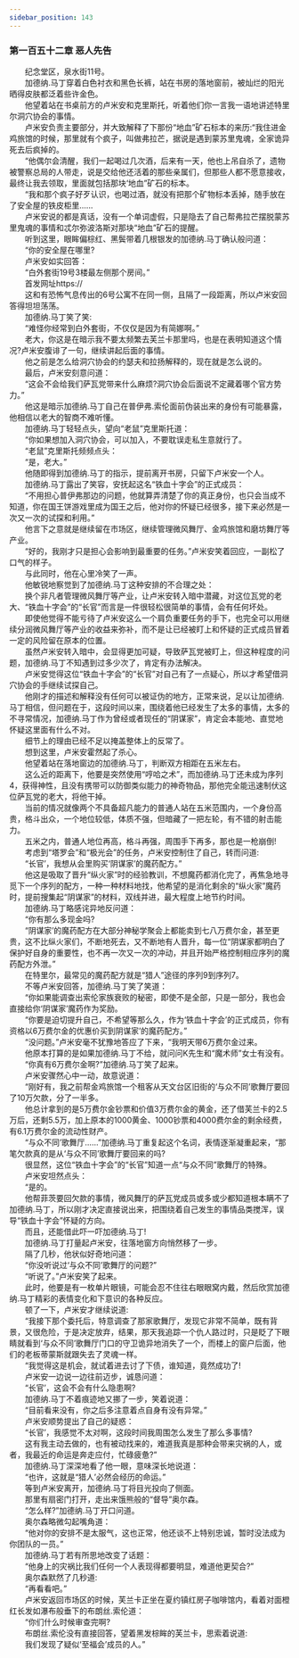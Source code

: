 ```yaml
---
sidebar_position: 143
---
```

### 第一百五十二章 恶人先告  


　　纪念堂区，泉水街11号。  
　　加德纳.马丁穿着白色衬衣和黑色长裤，站在书房的落地窗前，被灿烂的阳光晒得皮肤都泛着些许金色。  
　　他望着站在书桌前方的卢米安和克里斯托，听着他们你一言我一语地讲述特里尔洞穴协会的事情。  
　　卢米安负责主要部分，并大致解释了下那份“地血”矿石标本的来历:“我住进金鸡旅馆的时候，那里就有个疯子，叫做弗拉芒，据说是遇到蒙苏里鬼魂，全家诡异死去后疯掉的。  
　　“他偶尔会清醒，我们一起喝过几次酒，后来有一天，他也上吊自杀了，遗物被警察总局的人带走，说是交给他还活着的那些亲属们，但那些人都不愿意接收，最终让我去领取，里面就包括那块‘地血”矿石的标本。  
　　“我和那个疯子好歹认识，也喝过酒，就没有把那个矿物标本丢掉，随手放在了安全屋的铁皮柜里.…..  
　　卢米安说的都是真话，没有一个单词虚假，只是隐去了自己帮弗拉芒摆脱蒙苏里鬼魂的事情和忒尔弥波洛斯对那块“地血”矿石的提醒。  
　　听到这里，眼眸偏棕红、黑鬓带着几根银发的加德纳.马丁确认般问道：  
　　“你的安全屋在哪里?  
　　卢米安如实回答：  
　　“白外套街19号3楼最左侧那个房间。”  
　　首发网址https://  
　　这和有恐怖气息传出的6号公寓不在同一侧，且隔了一段距离，所以卢米安回答得坦坦荡荡。  
　　加德纳.马丁笑了笑:  
　　“难怪你经常到白外套街，不仅仅是因为有简娜啊。”  
　　老大，你这是在暗示我不要太频繁去芙兰卡那里吗，也是在表明知道这个情况?卢米安腹诽了一句，继续讲起后面的事情。  
　　他之前是怎么给洞穴协会的约瑟夫和拉扬解释的，现在就是怎么说的。  
　　最后，卢米安刻意问道：  
　　“这会不会给我们萨瓦党带来什么麻烦?洞穴协会后面说不定藏着哪个官方势力。”  
　　他这是暗示加德纳.马丁自己在普伊弗.索伦面前伪装出来的身份有可能暴露，他相信以老大的智商不难听懂。  
　　加德纳.马丁轻轻点头，望向“老鼠”克里斯托道：  
　　“你如果想加入洞穴协会，可以加入，不要耽误走私生意就行了。  
　　“老鼠”克里斯托频频点头：  
　　“是，老大。”  
　　他随即得到加德纳.马丁的指示，提前离开书房，只留下卢米安一个人。  
　　加德纳.马丁露出了笑容，安抚起这名“铁血十字会”的正式成员：  
　　“不用担心普伊弗那边的问题，他就算弄清楚了你的真正身份，也只会当成不知道，你在国王饼游戏里成为国王之后，他对你的怀疑已经很多，接下来必然是一次又一次的试探和利用。”  
　　他言下之意就是继续留在市场区，继续管理微风舞厅、金鸡旅馆和磨坊舞厅等产业。  
　　“好的，我刚才只是担心会影响到最重要的任务。”卢米安笑着回应，一副松了口气的样子。  
　　与此同时，他在心里冷笑了一声。  
　　他敏锐地察觉到了加德纳.马丁这种安排的不合理之处：  
　　换个非凡者管理微风舞厅等产业，让卢米安转入暗中潜藏，对这位瓦党的老大、“铁血十字会”的“长官”而言是一件很轻松很简单的事情，会有任何坏处。  
　　即使他觉得不能亏待了卢米安这么一个肩负重要任务的手下，也完全可以用继续分润微风舞厅等产业的收益来弥补，而不是让已经被盯上和怀疑的正式成员冒着一定的风险留在原本的位置。  
　　虽然卢米安转入暗中，会显得更加可疑，导致萨瓦党被盯上，但这种程度的问题，加德纳.马丁不知遇到过多少次了，肯定有办法解决。  
　　卢米安觉得这位“铁血十字会”的“长官”对自己有了一点疑心，所以才希望借洞穴协会的手继续试探自己。  
　　他刚才的描述和解释没有任何可以被证伪的地方，正常来说，足以让加德纳.马丁相信，但问题在于，这段时间以来，围绕着他已经发生了太多的事情，太多的不寻常情况，加德纳.马丁作为曾经或者现任的“阴谋家”，肯定会本能地、直觉地怀疑这里面有什么不对。  
　　细节上的理由已经不足以掩盖整体上的反常了。  
　　想到这里，卢米安霍然起了杀心。  
　　他望着站在落地窗边的加德纳.马丁，判断双方相距在五米左右。  
　　这么近的距离下，他要是突然使用“哼哈之术”，而加德纳.马丁还未成为序列4，获得神性，且没有携带可以防御类似能力的神奇物品，那他完全能迅速制伏这位萨瓦党的老大，将他干掉。  
　　当前的情况就像两个不具备超凡能力的普通人站在五米范围内，一个身份高贵，格斗出众，一个地位较低，体质不强，但暗藏了一把左轮，有不错的射击能力。  
　　五米之内，普通人地位再高，格斗再强，周围手下再多，那也是一枪崩倒!  
　　考虑到“塔罗会”和“极光会”的任务，卢米安控制住了自己，转而问道:  
　　“长官’，我想从会里购买‘阴谋家’的魔药配方。”  
　　他这是吸取了晋升“纵火家”时的经验教训，不想魔药都消化完了，再焦急地寻觅下一个序列的配方，一种一种材料地找，他希望的是消化剩余的“纵火家”魔药时，提前搜集起“阴谋家”的材料，双线并进，最大程度上地节约时间。  
　　加德纳.马丁略感诧异地反问道：  
　　“你有那么多现金吗?  
　　“阴谋家’的魔药配方在大部分神秘学聚会上都能卖到七八万费尔金，甚至更贵，这不比纵火家们，不断地死去，又不断地有人晋升，每一位“阴谋家都明白了保护好自身的重要性，也不再一次又一次的冲动，并且开始严格控制相应序列的魔药配方外泄。”  
　　在特里尔，最常见的魔药配方就是“猎人”途径的序列9到序列7。  
　　不等卢米安回答，加德纳.马丁笑了笑道：  
　　“你如果能调查出索伦家族衰败的秘密，即使不是全部，只是一部分，我也会直接给你‘阴谋家’魔药作为奖励。  
　　“你要是迫切提升自己，不希望等那么久，作为‘铁血十字会’的正式成员，你有资格以6万费尔金的优惠价买到阴谋家’的魔药配方。”  
　　“没问题。”卢米安毫不犹豫地答应了下来，“我明天带6万费尔金过来。  
　　他原本打算的是如果加德纳.马丁不给，就问问K先生和“魔术师”女士有没有。  
　　“你真有6万费尔金啊?”加德纳.马丁笑了起来。  
　　卢米安骤然心中一动，故意说道：  
　　“刚好有，我之前帮金鸡旅馆一个租客从天文台区旧街的‘与众不同’歌舞厅要回了10万欠款，分了一半多。  
　　他总计拿到的是5万费尔金钞票和价值3万费尔金的黄金，还了借芙兰卡的2.5万后，还剩5.5万，加上原本的1000黄金、1000钞票和4000费尔金的剩余经费，有6.1万费尔金的流动性财产。  
　　“与众不同’歌舞厅……”加德纳.马丁重复起这个名词，表情逐渐凝重起来，“那笔欠款真的是从‘与众不同’歌舞厅要回来的吗?  
　　很显然，这位“铁血十字会”的“长官”知道一点“与众不同”歌舞厅的特殊。  
　　卢米安坦然点头：  
　　“是的。  
　　他帮菲茨要回欠款的事情，微风舞厅的萨瓦党成员或多或少都知道根本瞒不了加德纳.马丁，所以刚才决定直接说出来，把围绕着自己发生的事情品类搅浑，误导“铁血十字会”怀疑的方向。  
　　而且，还能借此吓一吓加德纳.马丁!  
　　加德纳.马丁打量起卢米安，往落地窗方向悄然移了一步。  
　　隔了几秒，他状似好奇地问道：  
　　“你没听说过‘与众不同’歌舞厅的问题?”  
　　“听说了。”卢米安笑了起来。  
　　此时，他要是有一枚单片眼镜，可能会忍不住往右眼眼窝内戴，然后欣赏加德纳.马丁精彩的表情变化和下意识的各种反应。  
　　顿了一下，卢米安才继续说道:  
　　“我接下那个委托后，特意调查了那家歌舞厅，发现它非常不简单，既有背景，又很危险，于是决定放弃，结果，那天我追踪一个仇人路过时，只是眨了下眼睛就看到‘与众不同’歌舞厅门口的守卫诡异地消失了一个，而楼上的窗户后面，他们的老板蒂蒙斯就跟失去了灵魂一样。  
　　“我觉得这是机会，就试着进去讨了下债，谁知道，竟然成功了!  
　　卢米安一边说一边往前迈步，诚恳问道：  
　　“长官’，这会不会有什么隐患啊?  
　　加德纳.马丁不着痕迹地又挪了一步，笑着说道：  
　　“目前看来没有，你之后多注意着点自身有没有异常。”  
　　卢米安顺势提出了自己的疑惑：  
　　“长官’，我感觉不太对啊，这段时间我周围怎么发生了那么多事情?  
　　这有我主动去做的，也有被动找来的，难道我真是那种会带来灾祸的人，或者，我最近的命运是奔走应付，忙碌疲惫?”  
　　加德纳.马丁深深地看了他一眼，意味深长地说道：  
　　“也许，这就是“猎人’必然会经历的命运。”  
　　等到卢米安离开，加德纳.马丁将目光投向了侧面。  
　　那里有扇密门打开，走出来饿熊般的“督导”奥尔森。  
　　“怎么样?”加德纳.马丁开口问道。  
　　奥尔森略微勾起嘴角道：  
　　“他对你的安排不是太服气，这也正常，他还谈不上特别忠诚，暂时没法成为你团队的一员。”  
　　加德纳.马丁若有所思地改变了话题：  
　　“他身上的灾祸比我们任何一个人表现得都要明显，难道他更契合?”  
　　奥尔森默然了几秒道:  
　　“再看看吧。”  
　　卢米安返回市场区的时候，芙兰卡正坐在夏约镇红房子咖啡馆内，看着对面橙红长发如瀑布般垂下的布朗丝.索伦道：  
　　“你们什么时候审查完啊?  
　　布朗丝.索伦没有直接回答，望着黑发棕眸的芙兰卡，思索着说道:  
　　我们发现了疑似‘至福会’成员的人。”  
